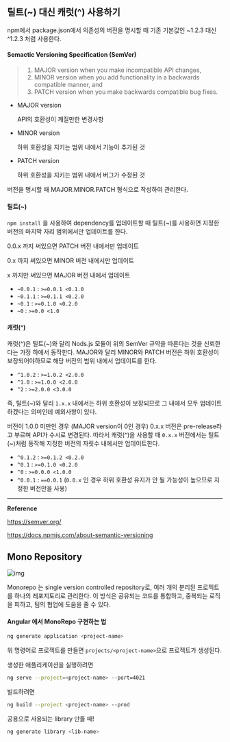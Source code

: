 ## 틸트(~) 대신 캐럿(^) 사용하기

npm에서 package.json에서 의존성의 버전을 명시할 때 기존 기본값인 ~1.2.3 대신 ^1.2.3 처럼 사용한다.

#### Semactic Versioning Specification (SemVer)

> 1. MAJOR version when you make incompatible API changes,
> 2. MINOR version when you add functionality in a backwards compatible manner, and
> 3. PATCH version when you make backwards compatible bug fixes.

- MAJOR version

  API의 호환성이 깨질만한 변경사항

- MINOR version

  하위 호환성을 지키는 범위 내에서 기능이 추가된 것

- PATCH version

  하위 호환성을 지키는 범위 내에서 버그가 수정된 것

버전을 명시할 때 MAJOR.MINOR.PATCH 형식으로 작성하여 관리한다.

#### 틸트(~)

`npm install` 을 사용하여 dependency를 업데이트할 때 틸트(~)를 사용하면 지정한 버전의 마지막 자리 범위에서만 업데이트를 한다.

0.0.x 까지 써있으면 PATCH 버전 내에서만 업데이트

0.x 까지 써있으면 MINOR 버전 내에서만 업데이트

x 까지만 써있으면 MAJOR 버전 내에서 업데이트

- `~0.0.1` : `>=0.0.1 <0.1.0`
- `~0.1.1` : `>=0.1.1 <0.2.0`
- `~0.1` : `>=0.1.0 <0.2.0`
- `~0` : `>=0.0 <1.0` 

#### 캐럿(^)

캐럿(^)은 틸트(~)와 달리 Nods.js 모듈이 위의 SemVer 규약을 따른다는 것을 신뢰한다는 가정 하에서 동작한다. MAJOR와 달리 MINOR와 PATCH 버전은 하위 호환성이 보장되어야하므로 해당 버전의 범위 내에서 업데이트를 한다.

- `^1.0.2` : `>=1.0.2 <2.0.0`
- `^1.0` : `>=1.0.0 <2.0.0`
- `^2` : `>=2.0.0 <3.0.0`

즉, 틸트(~)와 달리 `1.x.x` 내에서는 하위 호환성이 보장되므로 그 내에서 모두 업데이트 하겠다는 의미인데 예외사항이 있다.

버전이 1.0.0 미만인 경우 (MAJOR version이 0인 경우) 0.x.x 버전은 pre-release라고 부르며 API가 수시로 변경된다. 따라서 캐럿(^)을 사용할 때 `0.x.x` 버전에서는 틸트(~)처럼 동작해 지정한 버전의 자릿수 내에서만 업데이트한다.

- `^0.1.2` : `>=0.1.2 <0.2.0`
- `^0.1` : `>=0.1.0 <0.2.0`
- `^0` : `>=0.0.0 <1.0.0`
- `^0.0.1` : `==0.0.1` (`0.0.x` 인 경우 하위 호환성 유지가 안 될 가능성이 높으므로 지정한 버전만을 사용)





---

**Reference**

https://semver.org/

https://docs.npmjs.com/about-semantic-versioning



#### 

## Mono Repository

![img](https://miro.medium.com/max/1342/1*jXZ26bo8TQE1Q0RBMan8kQ.jpeg)



Monorepo 는 single version controlled repository로, 여러 개의 분리된 프로젝트를 하나의 레포지토리로 관리한다. 이 방식은 공유되는 코드를 통합하고, 중복되는 로직을 피하고, 팀의 협업에 도움을 줄 수 있다.

#### Angular 에서 MonoRepo 구현하는 법

```bash
ng generate application <project-name>
```

위 명령어로 프로젝트를 만들면 `projects/<project-name>`으로 프로젝트가 생성된다.

생성한 애플리케이션을 실행하려면 

```bash
ng serve --project=<project-name> --port=4021
```

빌드하려면

```bash
ng build --project <project-name> --prod
```

공용으로 사용되는 library 만들 때!

```bash
ng generate library <lib-name>
```

